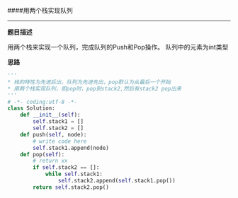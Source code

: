 ####用两个栈实现队列

---

__题目描述__

用两个栈来实现一个队列，完成队列的Push和Pop操作。 队列中的元素为int类型

__思路__

```python
'''
* 栈的特性为先进后出，队列为先进先出，pop默认为从最后一个开始
* 用两个栈实现队列，即pop时，pop到stack2,然后有stack2 pop出来
'''
# -*- coding:utf-8 -*-
class Solution:
    def __init__(self):
        self.stack1 = []
        self.stack2 = []
    def push(self, node):
        # write code here
        self.stack1.append(node)
    def pop(self):
        # return xx
        if self.stack2 == []:
            while self.stack1:
                self.stack2.append(self.stack1.pop())
        return self.stack2.pop()
```

